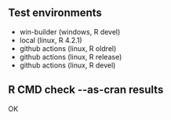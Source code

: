 ## Test environments

* win-builder (windows, R devel)
* local (linux, R 4.2.1)
* github actions (linux, R oldrel)
* github actions (linux, R release)
* github actions (linux, R devel)

## R CMD check --as-cran results

OK
